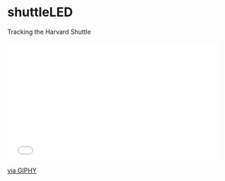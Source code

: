 # shuttleLED
Tracking the Harvard Shuttle

<iframe src="//giphy.com/embed/12fZlSPcfWyti0" width="480" height="270" frameBorder="0" class="giphy-embed" allowFullScreen></iframe><p><a href="http://giphy.com/gifs/12fZlSPcfWyti0">via GIPHY</a></p>
